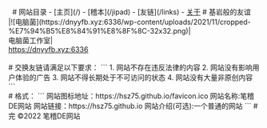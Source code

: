 ﻿<title>链接 - 笔稽DE网站</title>
﻿<style type="text/css">
﻿.box{
﻿	margin:auto;
﻿	text-align:center;
﻿	height:350px;
    width:300px;
    border:1px solid black;
    border-radius:0px;
﻿}
﻿.box:hover{
    box-shadow:2px 2px 23px 2px rgba(1,1,1,1.5);
	border-radius:10px;
	-moz-border-radius:10px; 
﻿}
﻿</style>
﻿<script>title="链接 - 笔稽DE网站";</script>
# 网站目录
- [主页](/)
- [稽本](/jipad)
- [友链](/links)
- <a href="javascript:alert('下次一定啦')">关于</a>
# 基岩般的友谊
<div class="box">
|![电脑菌](https://dnyyfb.xyz:6336/wp-content/uploads/2021/11/cropped-%E7%94%B5%E8%84%91%E8%8F%8C-32x32.png)|<br>电脑菌工作室|<br>
<a href="https://dnyyfb.xyz:6336" target="_blank">https://dnyyfb.xyz:6336</a>
</div>
<br>
# 交换友链请满足以下要求：
```
1. 网站不存在违反法律的内容
2. 网站没有影响用户体验的广告
3. 网站不得长期处于不可访问的状态
4. 网站没有大量非原创内容
```

<br>
# 格式：
```
网站图标地址：https://hsz75.github.io/favicon.ico
网站名称:笔稽DE网站
网站链接：https://hsz75.github.io
网站介绍(可选):一个普通的网站
```
# 完
&copy;2022&nbsp;笔稽DE网站



<span id="span">&nbsp;</span>

<script src="/files/js/footer.js"></script>
<script src="/files/js/log.js"></script>
<script src="/files/js/tip.js"></script>


